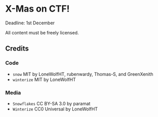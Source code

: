 # X-Mas on CTF!

Deadline: 1st December

All content must be freely licensed.

## Credits

### Code
* `snow` MIT by LoneWolfHT, rubenwardy, Thomas-S, and GreenXenith
* `winterize` MIT by LoneWolfHT

### Media

* `Snowflakes` CC BY-SA 3.0 by paramat
* `Winterize` CC0 Universal by LoneWolfHT
